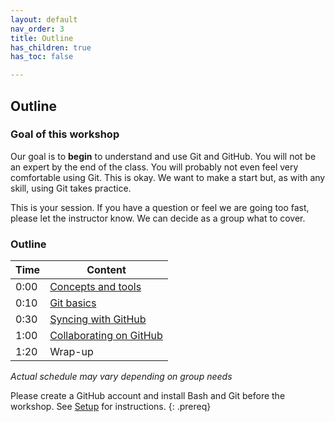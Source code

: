 ```yaml
---
layout: default
nav_order: 3
title: Outline
has_children: true
has_toc: false

---
```


## Outline

### Goal of this workshop

Our goal is to **begin** to understand and use Git and GitHub. You will not be an expert by the end of the class. You will probably not even feel very comfortable using Git. This is okay. We want to make a start but, as with any skill, using Git takes practice.

This is your session. If you have a question or feel we are going too fast, please let the instructor know. We can decide as a group what to cover.

### Outline

| Time | Content 
| --- | --- 
| 0:00 | [Concepts and tools](lesson/01_what_is_git.md)
| 0:10 | [Git basics](lesson/02_getting_started.md)
| 0:30 | [Syncing with GitHub](lesson/03_sync.md)
| 1:00 | [Collaborating on GitHub](lesson/04_collab.md)
| 1:20 | Wrap-up

_Actual schedule may vary depending on group needs_



Please create a GitHub account and install Bash and Git before the workshop. See [Setup](../index.md) for instructions.
{: .prereq}
